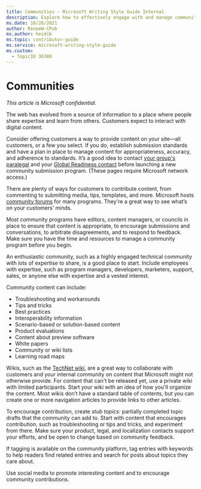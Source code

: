 ```yaml
---
title: Communities - Microsoft Writing Style Guide Internal
description: Explore how to effectively engage with and manage community contributions on your site. Learn about setting submission standards, managing content, and leveraging community expertise to enhance digital interactions.
ms.date: 10/26/2021
author: ReneeW-CPub
ms.author: heidib
ms.topic: contributor-guide
ms.service: microsoft-writing-style-guide
ms.custom:
  - TopicID 36388
---
```



# Communities

*This article is Microsoft confidential.*

The web has evolved from a source of information to a place where people share expertise and learn from others. Customers expect to interact with digital content.

Consider offering customers a way to provide content on your site—all customers, or a few you select. If you do, establish submission standards and have a plan in place to manage content for appropriateness, accuracy, and adherence to standards. It’s a good idea to contact [your group's paralegal](https://findcontact.microsoft.com/) and your [Global Readiness contact](https://microsoft.sharepoint.com/sites/globalreadiness/SitePages/Contacts.aspx) before launching a new community submission program. (These pages require Microsoft network access.)

There are plenty of ways for customers to contribute content, from commenting to submitting media, tips, templates, and more. Microsoft hosts [community forums](https://answers.microsoft.com/en-us) for many programs. They're a great way to see what’s on your customers’ minds.

Most community programs have editors, content managers, or councils in place to ensure that content is appropriate, to encourage submissions and conversations, to arbitrate disagreements, and to respond to feedback. Make sure you have the time and resources to manage a community program before you begin.

An enthusiastic community, such as a highly engaged technical community with lots of expertise to share, is a good place to start. Include employees with expertise, such as program managers, developers, marketers, support, sales, or anyone else with expertise and a vested interest.

Community content can include:

- Troubleshooting and workarounds
- Tips and tricks
- Best practices
- Interoperability information
- Scenario-based or solution-based content
- Product evaluations
- Content about preview software
- White papers
- Community or wiki lists
- Learning road maps

Wikis, such as the [TechNet wiki](https://social.technet.microsoft.com/wiki/), are a great way to collaborate with customers and your internal community on content that Microsoft might not otherwise provide. For content that can't be released yet, use a private wiki with limited participants. Start your wiki with an idea of how you'll organize the content. Most wikis don’t have a standard table of contents, but you can create one or more navigation articles to provide links to other articles.

To encourage contribution, create *stub topics:* partially completed topic drafts that the community can add to. Start with content that encourages contribution, such as troubleshooting or tips and tricks, and experiment from there. Make sure your product, legal, and localization contacts support your efforts, and be open to change based on community feedback.

If tagging is available on the community platform, tag entries with keywords to help readers find related entries and search for posts about topics they care about.

Use social media to promote interesting content and to encourage community contributions.